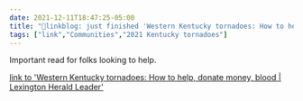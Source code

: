 ```yaml
---
date: 2021-12-11T18:47:25-05:00
title: "🔗linkblog: just finished 'Western Kentucky tornadoes: How to help, donate money, blood | Lexington Herald Leader'"
tags: ["link","Communities","2021 Kentucky tornadoes"]
---
```

Important read for folks looking to help.
 
[link to 'Western Kentucky tornadoes: How to help, donate money, blood | Lexington Herald Leader'](https://www.kentucky.com/news/state/kentucky/article256518811.html)
